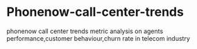 # Phonenow-call-center-trends
phonenow call center trends metric analysis on agents performance,customer behaviour,churn rate in telecom industry
